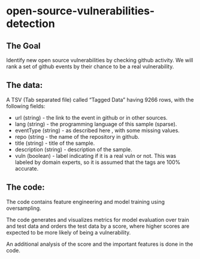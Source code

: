 # open-source-vulnerabilities-detection

## The Goal
Identify new open source vulnerabilities by checking github activity.
We will rank a set of github events by their chance to be a real vulnerability.

## The data:
A TSV (Tab separated file) called “Tagged Data” having 9266 rows, with the following fields:
- url (string) - the link to the event in github or in other sources.
- lang (string) - the programming language of this sample (sparse).
- eventType (string) - as described here , with some missing values.
- repo (string - the name of the repository in github.
- title (string) - title of the sample.
- description (string) - description of the sample.
- vuln (boolean) - label indicating if it is a real vuln or not. This was labeled by domain experts, so it is assumed that the tags are 100% accurate.

## The code:
The code contains feature engineering and model training using oversampling.

The code generates and visualizes metrics for model evaluation over train and test data and orders the test data by a score, where higher scores are expected to be more likely of being a vulnerability.

An additional analysis of the score and the important features is done in the code.

